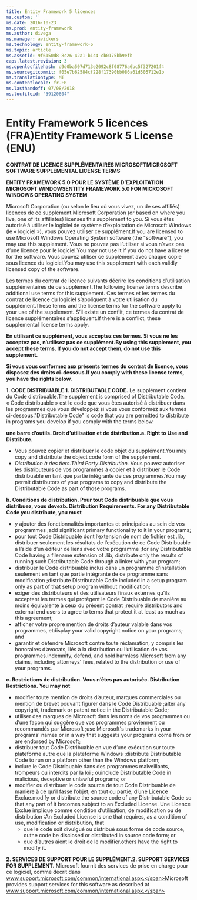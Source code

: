 ```yaml
---
title: Entity Framework 5 licences
ms.custom: ''
ms.date: 2016-10-23
ms.prod: entity-framework
ms.author: divega
ms.manager: avickers
ms.technology: entity-framework-6
ms.topic: article
ms.assetid: 9f6150d8-8c26-42a1-b1c4-cb0175bb9efb
caps.latest.revision: 3
ms.openlocfilehash: d9d0ba507d713e2092c8f08776a6bc5f327201f4
ms.sourcegitcommit: f05e7b62584cf228f17390bb086a61d505712e1b
ms.translationtype: MT
ms.contentlocale: fr-FR
ms.lasthandoff: 07/08/2018
ms.locfileid: "39120804"
---
```

# <a name="entity-framework-5-license-enu"></a><span data-ttu-id="4c46f-102">Entity Framework 5 licences (FRA)</span><span class="sxs-lookup"><span data-stu-id="4c46f-102">Entity Framework 5 License (ENU)</span></span>
<span data-ttu-id="4c46f-103">**CONTRAT DE LICENCE SUPPLÉMENTAIRES MICROSOFT**</span><span class="sxs-lookup"><span data-stu-id="4c46f-103">**MICROSOFT SOFTWARE SUPPLEMENTAL LICENSE TERMS**</span></span>

<span data-ttu-id="4c46f-104">**ENTITY FRAMEWORK 5.0 POUR LE SYSTÈME D’EXPLOITATION MICROSOFT WINDOWS**</span><span class="sxs-lookup"><span data-stu-id="4c46f-104">**ENTITY FRAMEWORK 5.0 FOR MICROSOFT WINDOWS OPERATING SYSTEM**</span></span>

<span data-ttu-id="4c46f-105">Microsoft Corporation (ou selon le lieu où vous vivez, un de ses affiliés) licences de ce supplément.</span><span class="sxs-lookup"><span data-stu-id="4c46f-105">Microsoft Corporation (or based on where you live, one of its affiliates) licenses this supplement to you.</span></span> <span data-ttu-id="4c46f-106">Si vous êtes autorisé à utiliser le logiciel de système d’exploitation de Microsoft Windows (le « logiciel »), vous pouvez utiliser ce supplément.</span><span class="sxs-lookup"><span data-stu-id="4c46f-106">If you are licensed to use Microsoft Windows Operating System software (the "software"), you may use this supplement.</span></span> <span data-ttu-id="4c46f-107">Vous ne pouvez pas l’utiliser si vous n’avez pas d’une licence pour le logiciel.</span><span class="sxs-lookup"><span data-stu-id="4c46f-107">You may not use it if you do not have a license for the software.</span></span> <span data-ttu-id="4c46f-108">Vous pouvez utiliser ce supplément avec chaque copie sous licence du logiciel.</span><span class="sxs-lookup"><span data-stu-id="4c46f-108">You may use this supplement with each validly licensed copy of the software.</span></span>

<span data-ttu-id="4c46f-109">Les termes du contrat de licence suivants décrire les conditions d’utilisation supplémentaires de ce supplément.</span><span class="sxs-lookup"><span data-stu-id="4c46f-109">The following license terms describe additional use terms for this supplement.</span></span> <span data-ttu-id="4c46f-110">Ces termes et les termes du contrat de licence du logiciel s’appliquent à votre utilisation du supplément.</span><span class="sxs-lookup"><span data-stu-id="4c46f-110">These terms and the license terms for the software apply to your use of the supplement.</span></span> <span data-ttu-id="4c46f-111">S’il existe un conflit, ce termes du contrat de licence supplémentaires s’appliquent.</span><span class="sxs-lookup"><span data-stu-id="4c46f-111">If there is a conflict, these supplemental license terms apply.</span></span>

<span data-ttu-id="4c46f-112">**En utilisant ce supplément, vous acceptez ces termes. Si vous ne les acceptez pas, n’utilisez pas ce supplément.**</span><span class="sxs-lookup"><span data-stu-id="4c46f-112">**By using this supplement, you accept these terms. If you do not accept them, do not use this supplement.**</span></span>

<span data-ttu-id="4c46f-113">**Si vous vous conformez aux présents termes du contrat de licence, vous disposez des droits ci-dessous.**</span><span class="sxs-lookup"><span data-stu-id="4c46f-113">**If you comply with these license terms, you have the rights below.**</span></span>

<span data-ttu-id="4c46f-114">**1. CODE DISTRIBUABLE.**</span><span class="sxs-lookup"><span data-stu-id="4c46f-114">**1. DISTRIBUTABLE CODE.**</span></span> <span data-ttu-id="4c46f-115">Le supplément contient du Code distribuable.</span><span class="sxs-lookup"><span data-stu-id="4c46f-115">The supplement is comprised of Distributable Code.</span></span> <span data-ttu-id="4c46f-116">« Code distribuable » est le code que vous êtes autorisé à distribuer dans les programmes que vous développez si vous vous conformez aux termes ci-dessous.</span><span class="sxs-lookup"><span data-stu-id="4c46f-116">"Distributable Code" is code that you are permitted to distribute in programs you develop if you comply with the terms below.</span></span>

<span data-ttu-id="4c46f-117">**une barre d’outils. Droit d’utilisation et de distribution.**</span><span class="sxs-lookup"><span data-stu-id="4c46f-117">**a. Right to Use and Distribute.**</span></span>

-   <span data-ttu-id="4c46f-118">Vous pouvez copier et distribuer le code objet du supplément.</span><span class="sxs-lookup"><span data-stu-id="4c46f-118">You may copy and distribute the object code form of the supplement.</span></span>
-   <span data-ttu-id="4c46f-119">*Distribution à des tiers.*</span><span class="sxs-lookup"><span data-stu-id="4c46f-119">*Third Party Distribution.*</span></span> <span data-ttu-id="4c46f-120">Vous pouvez autoriser les distributeurs de vos programmes à copier et à distribuer le Code distribuable en tant que partie intégrante de ces programmes.</span><span class="sxs-lookup"><span data-stu-id="4c46f-120">You may permit distributors of your programs to copy and distribute the Distributable Code as part of those programs.</span></span>

<span data-ttu-id="4c46f-121">**b. Conditions de distribution. Pour tout Code distribuable que vous distribuez, vous devez**</span><span class="sxs-lookup"><span data-stu-id="4c46f-121">**b. Distribution Requirements. For any Distributable Code you distribute, you must**</span></span>

-   <span data-ttu-id="4c46f-122">y ajouter des fonctionnalités importantes et principales au sein de vos programmes ;</span><span class="sxs-lookup"><span data-stu-id="4c46f-122">add significant primary functionality to it in your programs;</span></span>
-   <span data-ttu-id="4c46f-123">pour tout Code Distribuable dont l’extension de nom de fichier est .lib, distribuer seulement les résultats de l’exécution de ce Code Distribuable à l’aide d’un éditeur de liens avec votre programme ;</span><span class="sxs-lookup"><span data-stu-id="4c46f-123">for any Distributable Code having a filename extension of .lib, distribute only the results of running such Distributable Code through a linker with your program;</span></span>
-   <span data-ttu-id="4c46f-124">distribuer le Code distribuable inclus dans un programme d’installation seulement en tant que partie intégrante de ce programme sans modification ;</span><span class="sxs-lookup"><span data-stu-id="4c46f-124">distribute Distributable Code included in a setup program only as part of that setup program without modification;</span></span>
-   <span data-ttu-id="4c46f-125">exiger des distributeurs et des utilisateurs finaux externes qu’ils acceptent les termes qui protègent le Code Distribuable de manière au moins équivalente à ceux du présent contrat ;</span><span class="sxs-lookup"><span data-stu-id="4c46f-125">require distributors and external end users to agree to terms that protect it at least as much as this agreement;</span></span>
-   <span data-ttu-id="4c46f-126">afficher votre propre mention de droits d’auteur valable dans vos programmes, et</span><span class="sxs-lookup"><span data-stu-id="4c46f-126">display your valid copyright notice on your programs; and</span></span>
-   <span data-ttu-id="4c46f-127">garantir et défendre Microsoft contre toute réclamation, y compris les honoraires d’avocats, liés à la distribution ou l’utilisation de vos programmes.</span><span class="sxs-lookup"><span data-stu-id="4c46f-127">indemnify, defend, and hold harmless Microsoft from any claims, including attorneys' fees, related to the distribution or use of your programs.</span></span>

<span data-ttu-id="4c46f-128">**c. Restrictions de distribution. Vous n’êtes pas autorisé**</span><span class="sxs-lookup"><span data-stu-id="4c46f-128">**c. Distribution Restrictions. You may not**</span></span>

-   <span data-ttu-id="4c46f-129">modifier toute mention de droits d’auteur, marques commerciales ou mention de brevet pouvant figurer dans le Code Distribuable ;</span><span class="sxs-lookup"><span data-stu-id="4c46f-129">alter any copyright, trademark or patent notice in the Distributable Code;</span></span>
-   <span data-ttu-id="4c46f-130">utiliser des marques de Microsoft dans les noms de vos programmes ou d’une façon qui suggère que vos programmes proviennent ou recommandés par Microsoft ;</span><span class="sxs-lookup"><span data-stu-id="4c46f-130">use Microsoft's trademarks in your programs' names or in a way that suggests your programs come from or are endorsed by Microsoft;</span></span>
-   <span data-ttu-id="4c46f-131">distribuer tout Code Distribuable en vue d’une exécution sur toute plateforme autre que la plateforme Windows ;</span><span class="sxs-lookup"><span data-stu-id="4c46f-131">distribute Distributable Code to run on a platform other than the Windows platform;</span></span>
-   <span data-ttu-id="4c46f-132">inclure le Code Distribuable dans des programmes malveillants, trompeurs ou interdits par la loi ; ou</span><span class="sxs-lookup"><span data-stu-id="4c46f-132">include Distributable Code in malicious, deceptive or unlawful programs; or</span></span>
-   <span data-ttu-id="4c46f-133">modifier ou distribuer le code source de tout Code Distribuable de manière à ce qu’il fasse l’objet, en tout ou partie, d’une Licence Exclue.</span><span class="sxs-lookup"><span data-stu-id="4c46f-133">modify or distribute the source code of any Distributable Code so that any part of it becomes subject to an Excluded License.</span></span> <span data-ttu-id="4c46f-134">Une Licence Exclue implique comme condition d’utilisation, de modification ou de distribution :</span><span class="sxs-lookup"><span data-stu-id="4c46f-134">An Excluded License is one that requires, as a condition of use, modification or distribution, that</span></span>
    -   <span data-ttu-id="4c46f-135">que le code soit divulgué ou distribué sous forme de code source, ou</span><span class="sxs-lookup"><span data-stu-id="4c46f-135">the code be disclosed or distributed in source code form; or</span></span>
    -   <span data-ttu-id="4c46f-136">que d’autres aient le droit de le modifier.</span><span class="sxs-lookup"><span data-stu-id="4c46f-136">others have the right to modify it.</span></span>

<span data-ttu-id="4c46f-137">**2. SERVICES DE SUPPORT POUR LE SUPPLÉMENT.**</span><span class="sxs-lookup"><span data-stu-id="4c46f-137">**2. SUPPORT SERVICES FOR SUPPLEMENT.**</span></span> <span data-ttu-id="4c46f-138">Microsoft fournit des services de prise en charge pour ce logiciel, comme décrit dans www.support.microsoft.com/common/international.aspx.</span><span class="sxs-lookup"><span data-stu-id="4c46f-138">Microsoft provides support services for this software as described at www.support.microsoft.com/common/international.aspx.</span></span>
